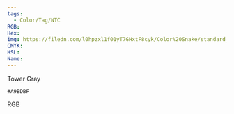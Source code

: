 ```yaml
---
tags:
  - Color/Tag/NTC
RGB:
Hex:
img: https://filedn.com/l0hpzxl1f01yT7GHxtF8cyk/Color%20Snake/standard_csv_to_svg//A9BDBF.svg
CMYK:
HSL:
Name:
---
```

Tower Gray
```palette
#A9BDBF
```
RGB
